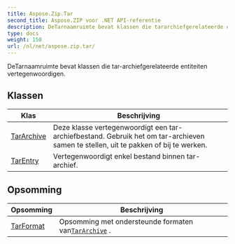 ```yaml
---
title: Aspose.Zip.Tar
second_title: Aspose.ZIP voor .NET API-referentie
description: DeTarnaamruimte bevat klassen die tararchiefgerelateerde entiteiten vertegenwoordigen.
type: docs
weight: 150
url: /nl/net/aspose.zip.tar/
---
```

DeTarnaamruimte bevat klassen die tar-archiefgerelateerde entiteiten vertegenwoordigen.

## Klassen

| Klas | Beschrijving |
| --- | --- |
| [TarArchive](./tararchive/) | Deze klasse vertegenwoordigt een tar-archiefbestand. Gebruik het om tar-archieven samen te stellen, uit te pakken of bij te werken. |
| [TarEntry](./tarentry/) | Vertegenwoordigt enkel bestand binnen tar-archief. |
## Opsomming

| Opsomming | Beschrijving |
| --- | --- |
| [TarFormat](./tarformat/) | Opsomming met ondersteunde formaten van[`TarArchive`](../aspose.zip.tar/tararchive/) . |


